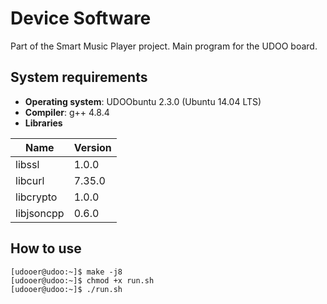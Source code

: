 # Device Software
Part of the Smart Music Player project. Main program for the UDOO board.

## System requirements
* __Operating system__: UDOObuntu 2.3.0 (Ubuntu 14.04 LTS)  
* __Compiler__: g++ 4.8.4  
* __Libraries__  

Name | Version
--- | ---
libssl | 1.0.0
libcurl | 7.35.0
libcrypto | 1.0.0
libjsoncpp | 0.6.0

## How to use
```console
[udooer@udoo:~]$ make -j8
[udooer@udoo:~]$ chmod +x run.sh
[udooer@udoo:~]$ ./run.sh
```
